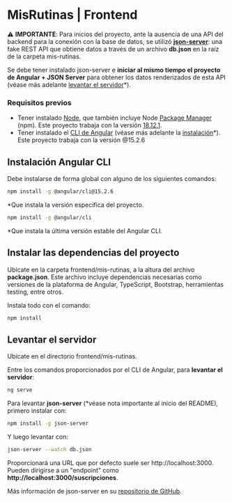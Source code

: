 # MisRutinas | Frontend

⚠ **IMPORTANTE**: Para inicios del proyecto, ante la ausencia de una API del backend para la conexión con la base de datos, se utilizó **[json-server](https://github.com/typicode/json-server)**: una fake REST API que obtiene datos a través de un archivo **db.json** en la raíz de la carpeta mis-rutinas.

Se debe tener instalado json-server e **iniciar al mismo tiempo el proyecto de Angular + JSON Server** para obtener los datos renderizados de esta API (véase más adelante [levantar el servidor](#levantar-el-servidor)*).

### Requisitos previos

* Tener instalado [Node](https://nodejs.org/es/download), que también incluye Node [Package Manager](https://docs.npmjs.com/about-npm) (npm). Este proyecto trabaja con la versión [18.12.1](https://nodejs.org/en/blog/release/v18.12.1).
* Tener instalado el [CLI de Angular](https://angular.io/cli) (véase más adelante la [instalación](#instalación-angular-cli)*). Este proyecto trabaja con la versión @15.2.6

## Instalación Angular CLI

Debe instalarse de forma global con alguno de los siguientes comandos:

```bash
npm install -g @angular/cli@15.2.6
```

*Que instala la versión específica del proyecto.

```bash
npm install -g @angular/cli
```

*Que instala la última versión estable del Angular CLI.

## Instalar las dependencias del proyecto

Ubícate en la carpeta frontend/mis-rutinas, a la altura del archivo **package.json**. Este archivo incluye dependencias necesarias como versiones de la plataforma de Angular, TypeScript, Bootstrap, herramientas testing, entre otros.

Instala todo con el comando:

```bash
npm install 
```

## Levantar el servidor

Ubícate en el directorio frontend/mis-rutinas.

Entre los comandos proporcionados por el CLI de Angular, para **levantar el servidor**:

```bash
ng serve 
```

Para levantar **json-server** (*véase nota importante al inicio del README), primero instalar con:

```bash
npm install -g json-server
```

Y luego levantar con:

```bash
json-server --watch db.json
```

Proporcionará una URL que por defecto suele ser http://localhost:3000. Pueden dirigirse a un "endpoint" como **http://localhost:3000/suscripciones**.

Más información de json-server en su [repositorio de GitHub](https://github.com/typicode/json-server).
